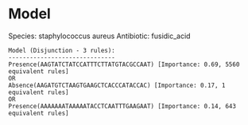 
# Model

Species: staphylococcus aureus
Antibiotic: fusidic_acid

```
Model (Disjunction - 3 rules):
------------------------------
Presence(AAGTATCTATCCATTTCTTATGTACGCCAAT) [Importance: 0.69, 5560 equivalent rules]
OR
Absence(AAGATGTCTAAGTGAAGCTCACCCATACCAC) [Importance: 0.17, 1 equivalent rules]
OR
Presence(AAAAAAATAAAAATACCTCAATTTGAAGAAT) [Importance: 0.14, 643 equivalent rules]

```

